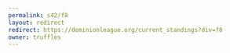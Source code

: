 ```yaml
---
permalink: s42/f8
layout: redirect
redirect: https://dominionleague.org/current_standings?div=f8
owner: truffles
---
```

